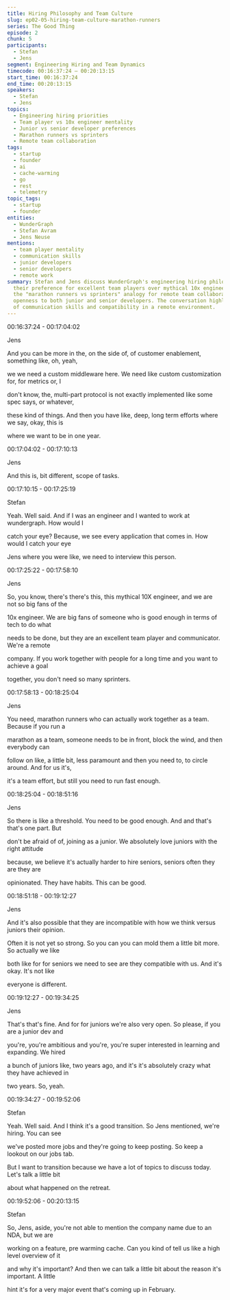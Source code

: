 ```yaml
---
title: Hiring Philosophy and Team Culture
slug: ep02-05-hiring-team-culture-marathon-runners
series: The Good Thing
episode: 2
chunk: 5
participants:
  - Stefan
  - Jens
segment: Engineering Hiring and Team Dynamics
timecode: 00:16:37:24 – 00:20:13:15
start_time: 00:16:37:24
end_time: 00:20:13:15
speakers:
  - Stefan
  - Jens
topics:
  - Engineering hiring priorities
  - Team player vs 10x engineer mentality
  - Junior vs senior developer preferences
  - Marathon runners vs sprinters
  - Remote team collaboration
tags:
  - startup
  - founder
  - ai
  - cache-warming
  - go
  - rest
  - telemetry
topic_tags:
  - startup
  - founder
entities:
  - WunderGraph
  - Stefan Avram
  - Jens Neuse
mentions:
  - team player mentality
  - communication skills
  - junior developers
  - senior developers
  - remote work
summary: Stefan and Jens discuss WunderGraph's engineering hiring philosophy, emphasizing
  their preference for excellent team players over mythical 10x engineers. They explain
  the "marathon runners vs sprinters" analogy for remote team collaboration and their
  openness to both junior and senior developers. The conversation highlights the importance
  of communication skills and compatibility in a remote environment.
---
```


00:16:37:24 - 00:17:04:02

Jens

And you can be more in the, on the side of, of customer enablement, something like, oh, yeah,

we we need a custom middleware here. We need like custom customization for, for metrics or, I

don't know, the, multi-part protocol is not exactly implemented like some spec says, or whatever,

these kind of things. And then you have like, deep, long term efforts where we say, okay, this is

where we want to be in one year.

00:17:04:02 - 00:17:10:13

Jens

And this is, bit different, scope of tasks.

00:17:10:15 - 00:17:25:19

Stefan

Yeah. Well said. And if I was an engineer and I wanted to work at wundergraph. How would I

catch your eye? Because, we see every application that comes in. How would I catch your eye

Jens where you were like, we need to interview this person.

00:17:25:22 - 00:17:58:10

Jens

So, you know, there's there's this, this mythical 10X engineer, and we are not so big fans of the

10x engineer. We are big fans of someone who is good enough in terms of tech to do what

needs to be done, but they are an excellent team player and communicator. We're a remote

company. If you work together with people for a long time and you want to achieve a goal

together, you don't need so many sprinters.

00:17:58:13 - 00:18:25:04

Jens

You need, marathon runners who can actually work together as a team. Because if you run a

marathon as a team, someone needs to be in front, block the wind, and then everybody can

follow on like, a little bit, less paramount and then you need to, to circle around. And for us it's,

it's a team effort, but still you need to run fast enough.

00:18:25:04 - 00:18:51:16

Jens

So there is like a threshold. You need to be good enough. And and that's that's one part. But

don't be afraid of of, joining as a junior. We absolutely love juniors with the right attitude

because, we believe it's actually harder to hire seniors, seniors often they are they are

opinionated. They have habits. This can be good.

00:18:51:18 - 00:19:12:27

Jens

And it's also possible that they are incompatible with how we think versus juniors their opinion.

Often it is not yet so strong. So you can you can mold them a little bit more. So actually we like

both like for for seniors we need to see are they compatible with us. And it's okay. It's not like

everyone is different.

00:19:12:27 - 00:19:34:25

Jens

That's that's fine. And for for juniors we're also very open. So please, if you are a junior dev and

you're, you're ambitious and you're, you're super interested in learning and expanding. We hired

a bunch of juniors like, two years ago, and it's it's absolutely crazy what they have achieved in

two years. So, yeah.

00:19:34:27 - 00:19:52:06

Stefan

Yeah. Well said. And I think it's a good transition. So Jens mentioned, we're hiring. You can see

we've posted more jobs and they're going to keep posting. So keep a lookout on our jobs tab.

But I want to transition because we have a lot of topics to discuss today. Let's talk a little bit

about what happened on the retreat.

00:19:52:06 - 00:20:13:15

Stefan

So, Jens, aside, you're not able to mention the company name due to an NDA, but we are

working on a feature, pre warming cache. Can you kind of tell us like a high level overview of it

and why it's important? And then we can talk a little bit about the reason it's important. A little

hint it's for a very major event that's coming up in February. 